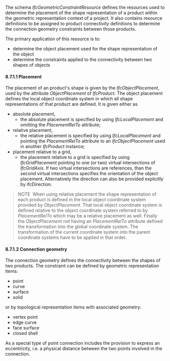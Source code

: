 The schema _IfcGeometricConstraintResource_ defines the resources used to determine the placement of the shape representation of a product within the geometric representation context of a project. It also contains resource definitions to be assigned to product connectivity definitions to determine the connection geometry constraints between those products.

The primary application of this resource is to:

* determine the object placement used for the shape representation of the object
* determine the constraints applied to the connectivity between two shapes of objects

#### 8.7.1.1 Placement
The placement of an product's shape is given by the _IfcObjectPlacement_, used by the attribute _ObjectPlacement_ of _IfcProduct_. The object placement defines the local object coordinate system in which all shape representations of that product are defined. It is given either as

* absolute placement, 
    * the absolute placement is specified by using _IfcLocalPlacement_ and omitting the _PlacementRelTo_ attribute; 
* relative placement, 
    * the relative placement is specified by using _IfcLocalPlacement_ and pointing the _PlacementRelTo_ attribute to an _IfcObjectPlacement_ used in another _IfcProduct_ instance; 
* placement relative to a grid, 
    * the placement relative to a grid is specified by using _IfcGridPlacement_ pointing to one (or two) virtual intersections of _IfcGridAxis_. If two virtual intersections are references, than the second virtual intersections specifies the orientation of the object placement. Alternatively the direction can also be provided explicitly by ifcDirection. 

> NOTE&nbsp; When using relative placement the shape representation of each product is defined in the local object coordinate system provided by _ObjectPlacement_. That local object coordinate system is defined relative to the object coordinate system referred to by _PlacementRelTo_ which may be a relative placement as well. Finally the _ObjectPlacement_ not having an _PlacementRelTo_ attribute defined the transformation into the global coordinate system. The transformation of the current coordinate system into the parent coordinate systems have to be applied in that order.

#### 8.7.1.2 Connection geometry
The connection geometry defines the connectivity between the shapes of two products. The constraint can be defined by geometric representation items:

* point
* curve
* surface
* solid

or by topological representation items with associated geometry:

* vertex point
* edge curve
* face surface
* closed shell

As a special type of point connection includes the provision to express an eccentricity, i.e. a physical distance between the two points involved in the connection.
